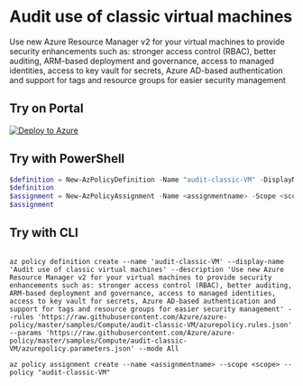 # Audit use of classic virtual machines

Use new Azure Resource Manager v2 for your virtual machines to provide security enhancements such as: stronger access control (RBAC), better auditing, ARM-based deployment and governance, access to managed identities, access to key vault for secrets, Azure AD-based authentication and support for tags and resource groups for easier security management

## Try on Portal

[![Deploy to Azure](http://azuredeploy.net/deploybutton.png)](https://portal.azure.com/#blade/Microsoft_Azure_Policy/CreatePolicyDefinitionBlade/uri/https%3A%2F%2Fraw.githubusercontent.com%2FAzure%2Fazure-policy%2Fmaster%2Fsamples%2FCompute%2Faudit-classic-VM%2Fazurepolicy.json)

## Try with PowerShell

````powershell
$definition = New-AzPolicyDefinition -Name "audit-classic-VM" -DisplayName "Audit use of classic virtual machines" -description "Use new Azure Resource Manager v2 for your virtual machines to provide security enhancements such as: stronger access control (RBAC), better auditing, ARM-based deployment and governance, access to managed identities, access to key vault for secrets, Azure AD-based authentication and support for tags and resource groups for easier security management" -Policy 'https://raw.githubusercontent.com/Azure/azure-policy/master/samples/Compute/audit-classic-VM/azurepolicy.rules.json' -Parameter 'https://raw.githubusercontent.com/Azure/azure-policy/master/samples/Compute/audit-classic-VM/azurepolicy.parameters.json' -Mode All
$definition
$assignment = New-AzPolicyAssignment -Name <assignmentname> -Scope <scope> -PolicyDefinition $definition
$assignment 
````

## Try with CLI

````cli

az policy definition create --name 'audit-classic-VM' --display-name 'Audit use of classic virtual machines' --description 'Use new Azure Resource Manager v2 for your virtual machines to provide security enhancements such as: stronger access control (RBAC), better auditing, ARM-based deployment and governance, access to managed identities, access to key vault for secrets, Azure AD-based authentication and support for tags and resource groups for easier security management' --rules 'https://raw.githubusercontent.com/Azure/azure-policy/master/samples/Compute/audit-classic-VM/azurepolicy.rules.json' --params 'https://raw.githubusercontent.com/Azure/azure-policy/master/samples/Compute/audit-classic-VM/azurepolicy.parameters.json' --mode All

az policy assignment create --name <assignmentname> --scope <scope> --policy "audit-classic-VM" 

````
